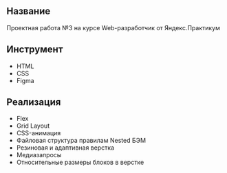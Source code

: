 ## Название
Проектная работа №3 
на курсе Web-разработчик от Яндекс.Практикум

## Инструмент
* HTML
* CSS
* Figma

## Реализация
* Flex
* Grid Layout
* CSS-анимация
* Файловая структура правилам Nested БЭМ
* Резиновая и адаптивная верстка
* Медиазапросы
* Относительные размеры блоков в верстке
